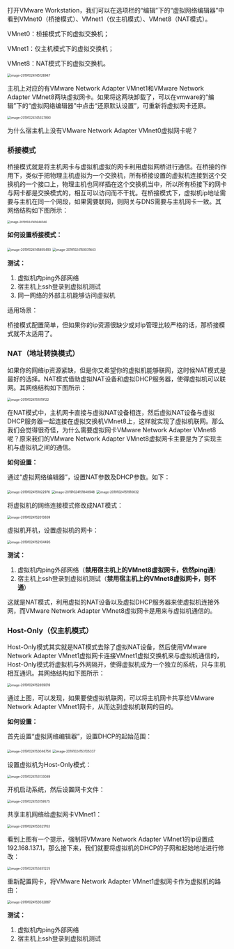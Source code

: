 打开VMware Workstation，我们可以在选项栏的“编辑”下的“虚拟网络编辑器”中看到VMnet0（桥接模式）、VMnet1（仅主机模式）、VMnet8（NAT模式）。

VMnet0：桥接模式下的虚拟交换机；

VMnet1：仅主机模式下的虚拟交换机；

VMnet8：NAT模式下的虚拟交换机。

<img src="../images/image-20191024145126947.png" alt="image-20191024145126947" style="zoom:50%;" />

主机上对应的有VMware Network Adapter VMnet1和VMware Network Adapter VMnet8两块虚拟网卡。如果将这两块卸载了，可以在vmware的“编辑”下的“虚拟网络编辑器”中点击“还原默认设置”，可重新将虚拟网卡还原。

<img src="../images/image-20191024145327890.png" alt="image-20191024145327890" style="zoom:50%;" />

为什么宿主机上没有VMware Network Adapter VMnet0虚拟网卡呢？

### 桥接模式

桥接模式就是将主机网卡与虚拟机虚拟的网卡利用虚拟网桥进行通信。在桥接的作用下，类似于把物理主机虚拟为一个交换机，所有桥接设置的虚拟机连接到这个交换机的一个接口上，物理主机也同样插在这个交换机当中，所以所有桥接下的网卡与网卡都是交换模式的，相互可以访问而不干扰。在桥接模式下，虚拟机ip地址需要与主机在同一个网段，如果需要联网，则网关与DNS需要与主机网卡一致。其网络结构如下图所示：

<img src="../images/image-20191024145644046.png" alt="image-20191024145644046" style="zoom:45%;" />

**如何设置桥接模式：**

<img src="../images/image-20191024145855493.png" alt="image-20191024145855493" style="zoom:50%;" />

<img src="../images/image-20191024150031643.png" alt="image-20191024150031643" style="zoom:50%;" />

**测试：**

1. 虚拟机内ping外部网络
2. 宿主机上ssh登录到虚拟机测试
3. 同一网络的外部主机能够访问虚拟机

适用场景：

桥接模式配置简单，但如果你的ip资源很缺少或对ip管理比较严格的话，那桥接模式就不太适用了。

### NAT（地址转换模式）

如果你的网络ip资源紧缺，但是你又希望你的虚拟机能够联网，这时候NAT模式是最好的选择。NAT模式借助虚拟NAT设备和虚拟DHCP服务器，使得虚拟机可以联网。其网络结构如下图所示：

<img src="../images/image-20191024151019122.png" alt="image-20191024151019122" style="zoom:50%;" />

在NAT模式中，主机网卡直接与虚拟NAT设备相连，然后虚拟NAT设备与虚拟DHCP服务器一起连接在虚拟交换机VMnet8上，这样就实现了虚拟机联网。那么我们会觉得很奇怪，为什么需要虚拟网卡VMware Network Adapter VMnet8呢？原来我们的VMware Network Adapter VMnet8虚拟网卡主要是为了实现主机与虚拟机之间的通信。

**如何设置：**

通过“虚拟网络编辑器”，设置NAT参数及DHCP参数。如下：

<img src="../images/image-20191024151822976.png" alt="image-20191024151822976" style="zoom:50%;" />

<img src="../images/image-20191024151848948.png" alt="image-20191024151848948" style="zoom:50%;" />

<img src="../images/image-20191024151910032.png" alt="image-20191024151910032" style="zoom:50%;" />

将虚拟机的网络连接模式修改成NAT模式：

<img src="../images/image-20191024152013839.png" alt="image-20191024152013839" style="zoom:50%;" />

虚拟机开机，设置虚拟机的网卡：

<img src="../images/image-20191024152104495.png" alt="image-20191024152104495" style="zoom:50%;" />

**测试：**

1. 虚拟机内ping外部网络（**禁用宿主机上的VMnet8虚拟网卡，依然ping通**）
2. 宿主机上ssh登录到虚拟机测试（**禁用宿主机上的VMnet8虚拟网卡，则不通**）

这就是NAT模式，利用虚拟的NAT设备以及虚拟DHCP服务器来使虚拟机连接外网，而VMware Network Adapter VMnet8虚拟网卡是用来与虚拟机通信的。

### Host-Only（仅主机模式）

Host-Only模式其实就是NAT模式去除了虚拟NAT设备，然后使用VMware Network Adapter VMnet1虚拟网卡连接VMnet1虚拟交换机来与虚拟机通信的，Host-Only模式将虚拟机与外网隔开，使得虚拟机成为一个独立的系统，只与主机相互通讯。其网络结构如下图所示：

<img src="../images/image-20191024152859019.png" alt="image-20191024152859019" style="zoom:50%;" />

通过上图，可以发现，如果要使虚拟机联网，可以将主机网卡共享给VMware Network Adapter VMnet1网卡，从而达到虚拟机联网的目的。

**如何设置：**

首先设置“虚拟网络编辑器”，设置DHCP的起始范围：

<img src="../images/image-20191024153046754.png" alt="image-20191024153046754" style="zoom:50%;" />

<img src="../images/image-20191024153105337.png" alt="image-20191024153105337" style="zoom:50%;" />

设置虚拟机为Host-Only模式：

<img src="../images/image-20191024153133089.png" alt="image-20191024153133089" style="zoom:50%;" />

开机启动系统，然后设置网卡文件：

<img src="../images/image-20191024153159575.png" alt="image-20191024153159575" style="zoom:50%;" />

共享主机网络给虚拟网卡VMnet1：

<img src="../images/image-20191024153321763.png" alt="image-20191024153321763" style="zoom:50%;" />

看到上图有一个提示，强制将VMware Network Adapter VMnet1的ip设置成192.168.137.1，那么接下来，我们就要将虚拟机的DHCP的子网和起始地址进行修改：

<img src="../images/image-20191024153451225.png" alt="image-20191024153451225" style="zoom:50%;" />

重新配置网卡，将VMware Network Adapter VMnet1虚拟网卡作为虚拟机的路由：

<img src="../images/image-20191024153532867.png" alt="image-20191024153532867" style="zoom:50%;" />

**测试：**

1. 虚拟机内ping外部网络
2. 宿主机上ssh登录到虚拟机测试